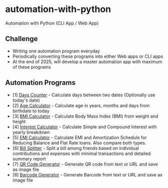 # automation-with-python
Automation with Python (CLI App / Web App)

## Challenge
- Writing one automation program everyday
- Periodically converting these programs into either Web apps or CLI apps
- At the end of 2025, will develop a master automation app with maximum of these programs

## Automation Programs
- [1] [Days Counter](algorithms/days_counter.py) - Calculate days between two dates (Optionally use today's date)
- [2] [Age Calculator](algorithms/age_calculator.py) - Calculate age in years, months and days from birthdate to today
- [3] [BMI Calculator](algorithms/bmi_calculator.py) - Calculate Body Mass Index (BMI) from weight and height
- [4] [Interest Calculator](algorithms/interest_calculator.py) - Calculate Simple and Compound Interest with yearly breakdown
- [5] [EMI Calculator](algorithms/emi_calculator.py) - Calculate EMI and Amortization Schedule for Reducing Balance and Flat Rate loans. Also compare both types.
- [6] [Bill Splitter](algorithms/bill_splitter.py) - Split a bill among friends based on individual contributions and expenses with minimal transactions and detailed summary report
- [7] [QR Code Generator](algorithms/qr_code_generator.py) - Generate QR code from text or URL and save as image file
- [8] [Barcode Generator](algorithms/barcode_generator.py) - Generate Barcode from text or URL and save as image file